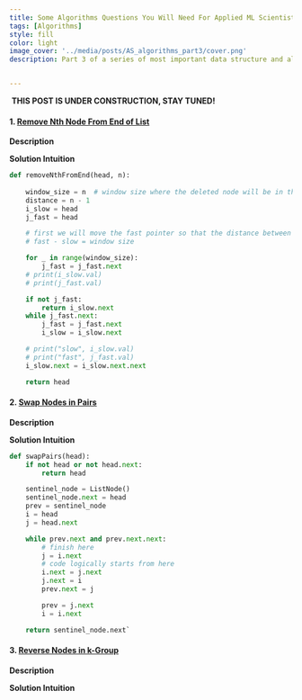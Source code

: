 ```yaml
---
title: Some Algorithms Questions You Will Need For Applied ML Scientist Roles - Part III
tags: [Algorithms]
style: fill
color: light
image_cover: '../media/posts/AS_algorithms_part3/cover.png'
description: Part 3 of a series of most important data structure and algorithms questions that you will need if you are applying to applied machine learning scientist role.


---
```




​                                                                     **THIS POST IS UNDER CONSTRUCTION, STAY TUNED!**



#### 1. [Remove Nth Node From End of List](https://leetcode.com/problems/remove-nth-node-from-end-of-list/description/)

**Description**

**Solution Intuition**

```python
def removeNthFromEnd(head, n):
    
    window_size = n  # window size where the deleted node will be in the middle
    distance = n - 1
    i_slow = head
    j_fast = head

    # first we will move the fast pointer so that the distance between
    # fast - slow = window size

    for _ in range(window_size):
        j_fast = j_fast.next
    # print(i_slow.val)
    # print(j_fast.val)

    if not j_fast:
        return i_slow.next
    while j_fast.next:
        j_fast = j_fast.next
        i_slow = i_slow.next

    # print("slow", i_slow.val)
    # print("fast", j_fast.val)
    i_slow.next = i_slow.next.next

    return head
```

#### 2. [Swap Nodes in Pairs](https://leetcode.com/problems/swap-nodes-in-pairs/)

**Description**

**Solution Intuition**

```python
def swapPairs(head):
    if not head or not head.next:
        return head

    sentinel_node = ListNode()
    sentinel_node.next = head
    prev = sentinel_node
    i = head
    j = head.next

    while prev.next and prev.next.next:
        # finish here
        j = i.next
        # code logically starts from here
        i.next = j.next
        j.next = i
        prev.next = j

        prev = j.next
        i = i.next

    return sentinel_node.next`
```

#### 3. [Reverse Nodes in k-Group](https://leetcode.com/problems/reverse-nodes-in-k-group/)

**Description**

**Solution Intuition**